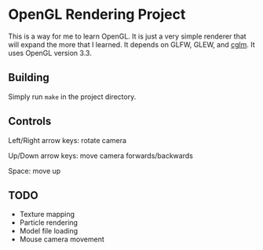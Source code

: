 # OpenGL Rendering Project

This is a way for me to learn OpenGL. It is just a very simple renderer that will expand the more that I learned. It depends on GLFW, GLEW, and [cglm](https://github.com/recp/cglm). It uses OpenGL version 3.3.

## Building

Simply run `make` in the project directory.

## Controls

Left/Right arrow keys: rotate camera

Up/Down arrow keys: move camera forwards/backwards

Space: move up

## TODO

- Texture mapping
- Particle rendering
- Model file loading
- Mouse camera movement